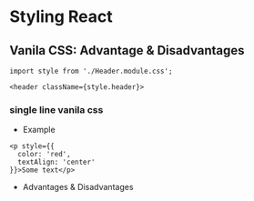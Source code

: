 # Styling React

## Vanila CSS: Advantage & Disadvantages

```
import style from './Header.module.css';

<header className={style.header}>
```

### single line vanila css

- Example

```
<p style={{
  color: 'red',
  textAlign: 'center'
}}>Some text</p>
```

- Advantages & Disadvantages
